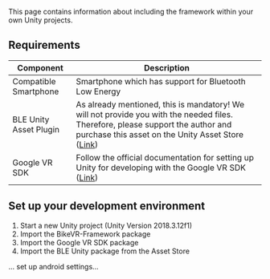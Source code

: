 This page contains information about including the framework within your own Unity  projects.

## Requirements
Component | Description
--- | --- 
Compatible Smartphone | Smartphone which has support for Bluetooth Low Energy
BLE Unity Asset Plugin | As already mentioned, this is mandatory! We will not provide you with the needed files. Therefore, please support the author and purchase this asset on the Unity Asset Store ([Link](https://assetstore.unity.com/packages/tools/network/bluetooth-le-for-ios-tvos-and-android-26661))
Google VR SDK | Follow the official documentation for setting up Unity for developing with the Google VR SDK ([Link](https://developers.google.com/vr/develop/unity/get-started-android))

## Set up your development environment
1. Start a new Unity project (Unity Version 2018.3.12f1)
2. Import the BikeVR-Framework package
3. Import the Google VR SDK package
4. Import the BLE Unity package from the Asset Store

... set up android settings...